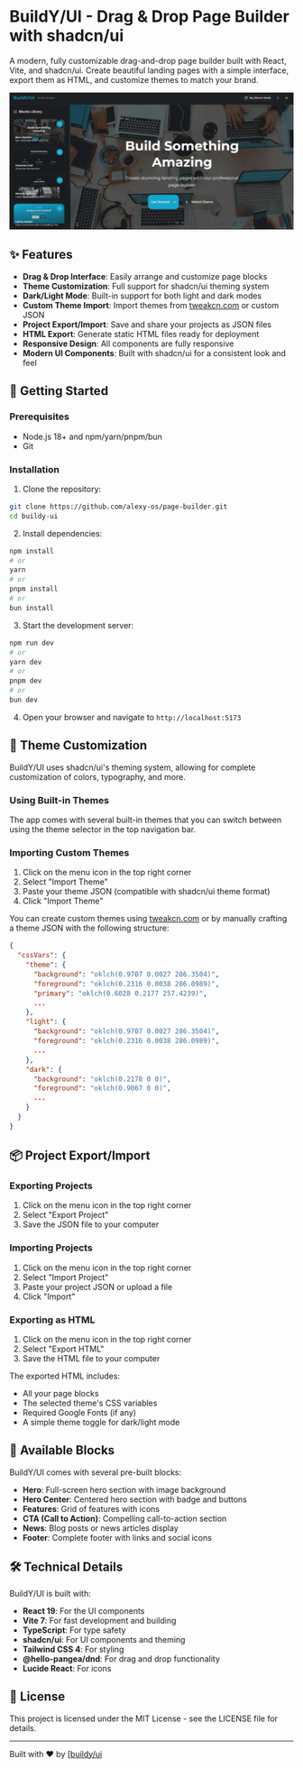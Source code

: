# BuildY/UI - Drag & Drop Page Builder with shadcn/ui

A modern, fully customizable drag-and-drop page builder built with React, Vite, and shadcn/ui. Create beautiful landing pages with a simple interface, export them as HTML, and customize themes to match your brand.

![BuildY/UI Screenshot](./src/assets/images/buildy.png)

## ✨ Features

- **Drag & Drop Interface**: Easily arrange and customize page blocks
- **Theme Customization**: Full support for shadcn/ui theming system
- **Dark/Light Mode**: Built-in support for both light and dark modes
- **Custom Theme Import**: Import themes from [tweakcn.com](https://tweakcn.com/) or custom JSON
- **Project Export/Import**: Save and share your projects as JSON files
- **HTML Export**: Generate static HTML files ready for deployment
- **Responsive Design**: All components are fully responsive
- **Modern UI Components**: Built with shadcn/ui for a consistent look and feel

## 🚀 Getting Started

### Prerequisites

- Node.js 18+ and npm/yarn/pnpm/bun
- Git

### Installation

1. Clone the repository:

```bash
git clone https://github.com/alexy-os/page-builder.git
cd buildy-ui
```

2. Install dependencies:

```bash
npm install
# or
yarn
# or
pnpm install
# or
bun install
```

3. Start the development server:

```bash
npm run dev
# or
yarn dev
# or
pnpm dev
# or
bun dev
```

4. Open your browser and navigate to `http://localhost:5173`

## 🎨 Theme Customization

BuildY/UI uses shadcn/ui's theming system, allowing for complete customization of colors, typography, and more.

### Using Built-in Themes

The app comes with several built-in themes that you can switch between using the theme selector in the top navigation bar.

### Importing Custom Themes

1. Click on the menu icon in the top right corner
2. Select "Import Theme"
3. Paste your theme JSON (compatible with shadcn/ui theme format)
4. Click "Import Theme"

You can create custom themes using [tweakcn.com](https://tweakcn.com/) or by manually crafting a theme JSON with the following structure:

```json
{
  "cssVars": {
    "theme": {
      "background": "oklch(0.9707 0.0027 286.3504)",
      "foreground": "oklch(0.2316 0.0038 286.0989)",
      "primary": "oklch(0.6028 0.2177 257.4239)",
      ...
    },
    "light": {
      "background": "oklch(0.9707 0.0027 286.3504)",
      "foreground": "oklch(0.2316 0.0038 286.0989)",
      ...
    },
    "dark": {
      "background": "oklch(0.2178 0 0)",
      "foreground": "oklch(0.9067 0 0)",
      ...
    }
  }
}
```

## 📦 Project Export/Import

### Exporting Projects

1. Click on the menu icon in the top right corner
2. Select "Export Project"
3. Save the JSON file to your computer

### Importing Projects

1. Click on the menu icon in the top right corner
2. Select "Import Project"
3. Paste your project JSON or upload a file
4. Click "Import"

### Exporting as HTML

1. Click on the menu icon in the top right corner
2. Select "Export HTML"
3. Save the HTML file to your computer

The exported HTML includes:
- All your page blocks
- The selected theme's CSS variables
- Required Google Fonts (if any)
- A simple theme toggle for dark/light mode

## 🧩 Available Blocks

BuildY/UI comes with several pre-built blocks:

- **Hero**: Full-screen hero section with image background
- **Hero Center**: Centered hero section with badge and buttons
- **Features**: Grid of features with icons
- **CTA (Call to Action)**: Compelling call-to-action section
- **News**: Blog posts or news articles display
- **Footer**: Complete footer with links and social icons

## 🛠️ Technical Details

BuildY/UI is built with:

- **React 19**: For the UI components
- **Vite 7**: For fast development and building
- **TypeScript**: For type safety
- **shadcn/ui**: For UI components and theming
- **Tailwind CSS 4**: For styling
- **@hello-pangea/dnd**: For drag and drop functionality
- **Lucide React**: For icons

## 📝 License

This project is licensed under the MIT License - see the LICENSE file for details.

---

Built with ❤️ by [[buildy/ui](https://github.com/buildy-ui/ui)
